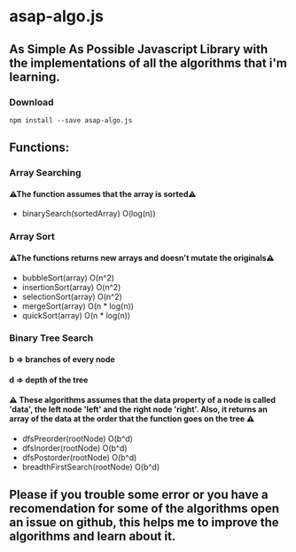 # asap-algo.js
## As Simple As Possible Javascript Library with the implementations of all the algorithms that i'm learning.
### Download
```
npm install --save asap-algo.js
```

## Functions:
### Array Searching
#### ⚠The function assumes that the array is sorted⚠
* binarySearch(sortedArray) O(log(n))
### Array Sort
#### ⚠The functions returns new arrays and doesn't mutate the originals⚠
* bubbleSort(array) O(n^2)
* insertionSort(array) O(n^2)
* selectionSort(array) O(n^2)
* mergeSort(array) O(n * log(n))
* quickSort(array) O(n * log(n))
### Binary Tree Search
#### b => branches of every node
#### d => depth of the tree
#### ⚠ These algorithms assumes that the data property of a node is called 'data', the left node 'left' and the right node 'right'. Also, it returns an array of the data at the order that the function goes on the tree ⚠
* dfsPreorder(rootNode) O(b^d)
* dfsInorder(rootNode) O(b^d)
* dfsPostorder(rootNode) O(b^d)
* breadthFirstSearch(rootNode) O(b^d)

## Please if you trouble some error or you have a recomendation for some of the algorithms open an issue on github, this helps me to improve the algorithms and learn about it.
